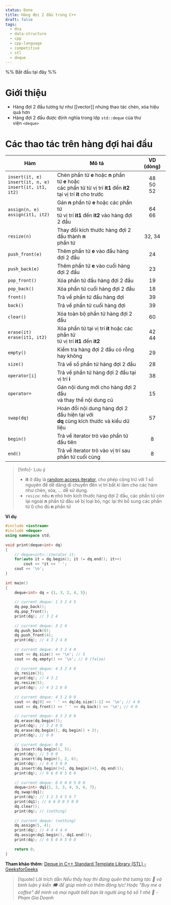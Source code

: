 ```yaml
---
status: Done
title: Hàng đợi 2 đầu trong C++
draft: false
tags:
  - dsa
  - data-structure
  - cpp
  - cpp-language
  - competitive
  - stl
  - deque
---
```

%% Bắt đầu tại đây %%
# Giới thiệu
- Hàng đợi 2 đầu tương tự như [[vector]] nhưng thao tác chèn, xóa hiệu quả hơn
- Hàng đợi 2 đầu được định nghĩa trong lớp `std::deque` của thư viện `<deque>`

# Các thao tác trên hàng đợi hai đầu

| Hàm                                                                 | Mô tả                                                                                                                            |     VD (dòng)      |
| ------------------------------------------------------------------- | -------------------------------------------------------------------------------------------------------------------------------- |:------------------:|
| `insert(it, e)`  <br>`insert(it, n, e)`  <br>`insert(it, it1, it2)` | Chèn phần tử **e** hoặc **n** phần tử **e** hoặc  <br>các phần tử từ vị trí **it1** đến **it2**  <br>tại vị trí **it** cho trước | 48  <br>50  <br>52 |
| `assign(n, e)`  <br>`assign(it1, it2)`                              | Gán **n** phần tử **e** hoặc các phần tử  <br>từ vị trí **it1** đến **it2** vào hàng đợi 2 đầu                                   |     64  <br>66     |
| `resize(n)`                                                         | Thay đổi kích thước hàng đợi 2 đầu thành **n**  <br>phần tử                                                                      |       32, 34       |
| `push_front(e)`                                                     | Thêm phần tử **e** vào đầu hàng đợi 2 đầu                                                                                        |         24         |
| `push_back(e)`                                                      | Thêm phần tử **e** vào cuối hàng đợi 2 đầu                                                                                       |         23         |
| `pop_front()`                                                       | Xóa phần tử đầu hàng đợi 2 đầu                                                                                                   |         19         |
| `pop_back()`                                                        | Xóa phần tử cuối hàng đợi 2 đầu                                                                                                  |         18         |
| `front()`                                                           | Trả về phần tử đầu hàng đợi                                                                                                      |         39         |
| `back()`                                                            | Trả về phần tử cuối hàng đợi                                                                                                     |         39         |
| `clear()`                                                           | Xóa toàn bộ phần tử hàng đợi 2 đầu                                                                                               |         60         |
| `erase(it)`  <br>`erase(it1, it2)`                                  | Xóa phần tử tại vị trí **it** hoặc các phần tử  <br>từ vị trí **it1** đến **it2**                                                |     42  <br>44     |
| `empty()`                                                           | Kiểm tra hàng đợi 2 đầu có rỗng hay không                                                                                        |         29         |
| `size()`                                                            | Trả về số phần tử hàng đợi 2 đầu                                                                                                 |         28         |
| `operator[i]`                                                       | Trả về phần tử hàng đợi 2 đầu tại vị trí **i**                                                                                   |         38         |
| `operator=`                                                         | Gán nội dung mới cho hàng đợi 2 đầu  <br>và thay thế nội dung cũ                                                                 |         15         |
| `swap(dq)`                                                          | Hoán đổi nội dung hàng đợi 2 đầu hiện tại với  <br>**dq** cùng kích thước và kiểu dữ liệu                                        |         57         |
| `begin()`                                                           | Trả về iterator trỏ vào phần tử đầu tiên                                                                                         |         8          |
| `end()`                                                             | Trả về iterator trỏ vào vị trí sau  <br>phần tử cuối cùng                                                                        |         8          |

> [!info]- Lưu ý
> - **it** ở đây là [random access iterator](https://www.geeksforgeeks.org/random-access-iterators-in-cpp/?ref=header_search), cho phép cộng trừ với 1 số nguyên để dễ dàng di chuyển đến vị trí bất kì làm cho các hàm như chèn, xóa, … dễ sử dụng.
> - `resize`: nếu **n** nhỏ hơn kích thước hàng đợi 2 đầu, các phần tử còn lại ngoài **n** phần tử đầu sẽ bị loại bỏ, ngc lại thì bổ sung các phần tử 0 cho đủ **n** phần tử

**Ví dụ**
```cpp
#include <iostream>
#include <deque>
using namespace std;
 
void print(deque<int> dq)
{
	// deque<int>::iterator it;
	for(auto it = dq.begin(); it != dq.end(); it++)
		cout << *it << ' ';
	cout << '\n';
}
 
int main()
{
	deque<int> dq = {1, 3, 2, 4, 5};
 
	// current deque: 1 3 2 4 5
	dq.pop_back();
	dq.pop_front();
	print(dq); // 3 2 4
 
	// current deque: 3 2 4 
	dq.push_back(0);
	dq.push_front(4);
	print(dq); // 4 3 2 4 0
 
	// current deque: 4 3 2 4 0
	cout << dq.size() << '\n'; // 5
	cout << dq.empty() << '\n'; // 0 (false)
 
	// current deque: 4 3 2 4 0
	dq.resize(3);
	print(dq); // 4 3 2
	dq.resize(5);
	print(dq); // 4 3 2 0 0
 
	// current deque: 4 3 2 0 0
	cout << dq[0] << ' ' << dq[dq.size()-1] << '\n'; // 4 0
	cout << dq.front() << ' ' << dq.back() << '\n'; // 4 0
 
	// current deque: 4 3 2 0 0
	dq.erase(dq.begin());
	print(dq); // 3 2 0 0
	dq.erase(dq.begin(), dq.begin() + 2);
	print(dq); // 0 0
 
	// current deque: 0 0
	dq.insert(dq.begin(), 5);
	print(dq); // 5 0 0
	dq.insert(dq.begin(), 2, 6);
	print(dq); // 6 6 5 0 0
	dq.insert(dq.begin()+2, dq.begin()+3, dq.end());
	print(dq); // 6 6 0 0 5 0 0 
 
	// current deque: 6 6 0 0 5 0 0
	deque<int> dq1{1, 2, 3, 4, 5, 6, 7};
	dq.swap(dq1);
	print(dq); // 1 2 3 4 5 6 7
	print(dq1); // 6 6 0 0 5 0 0
	dq.clear();
	print(dq); // (nothing)
 
	// current deque: (nothing)
	dq.assign(5, 4);
	print(dq); // 4 4 4 4 4
	dq.assign(dq1.begin(), dq1.end());
	print(dq); // 6 6 0 0 5 0 0
 
	return 0;
}
```

**Tham khảo thêm**: [Deque in C++ Standard Template Library (STL) - GeeksforGeeks](https://www.geeksforgeeks.org/deque-cpp-stl/)

> [!quote] Lời trích dẫn
> *Nếu thấy hay thì đừng quên thả tương tác 💛 và bình luận ý kiến 🗯️ để giúp mình có thêm động lực! Hoặc "Buy me a coffee" để mình và mọi người biết bạn là người ủng hộ số 1 nhé 🎉 - Phạm Gia Doanh*